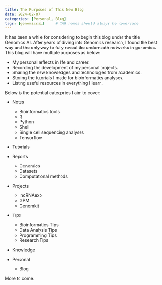 ```yaml
---
title: The Purposes of This New Blog
date: 2024-02-07
categories: [Personal, Blog]
tags: [genomicsai]     # TAG names should always be lowercase
---
```


It has been a while for considering to begin this blog under the title Genomics AI. After years of diving into Genomics research, I found the best way and the only way to fully reveal the underneath networks in genomics. This blog will have multiple purposes as below:

- My personal reflects in life and career.
- Recording the development of my personal projects.
- Sharing the new knowledges and technologies from academics.
- Storing the tutorials I made for bioinformatics analyses.
- Listing useful resources in everything I learn.

Below is the potential categories I aim to cover:

- Notes
  - Bioinformatics tools
  - R
  - Python
  - Shell
  - Single cell sequencing analyses
  - Tensorflow

- Tutorials

- Reports
  - Genomics
  - Datasets
  - Computational methods

- Projects
  - lncRNAexp
  - GPM
  - Genomkit

- Tips
  - Bioinformatics Tips
  - Data Analysis Tips
  - Programming Tips
  - Research Tips

- Knowledge

- Personal
  - Blog

More to come.
